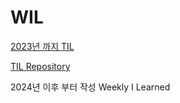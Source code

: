 # WIL

[2023년 까지 TIL](jaesungahn91.github.io/til)

[TIL Repository](https://github.com/jaesungahn91/TIL)

2024년 이후 부터 작성
Weekly I Learned

## 
